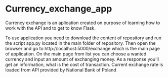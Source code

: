 # Currency_exchange_app

Currency exchange is an aplication created on purpose of learning how to work with the API and to get to know Flask.

To use application you need to download the content of repository and run the script app.py located in the main folder of repository. Then open the browser and go to http://localhost:5000/exchange which is the main page of application. On the main page from list you can choose a wanted currency and input an amount of exchanging money. As a response you'll get an information, what is the cost of transaction. Current exchange rate is loaded from API provided by National Bank of Poland
